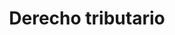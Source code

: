 ---
title: 'Derecho tributario'
coverSVG: ../../assets/svg/undraw/derecho-ambiental.svg
socialImage: ../../assets/undraw/undraw_instruction_manual.png
description: 'Rama del derecho dedicada al estudio de las normas que establecen y aplican los impuestos o tributos. Se trata del estudio del poder tributario del Estado.'
---
